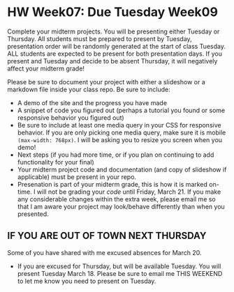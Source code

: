 # HW Week07: Due Tuesday Week09

Complete your midterm projects. You will be presenting either Tuesday or Thursday. All students must be prepared to present by Tuesday, presentation order will be randomly generated at the start of class Tuesday. ALL students are expected to be present for both presentation days. If you present and Tuesday and decide to be absent Thursday, it will negatively affect your midterm grade!

Please be sure to document your project with either a slideshow or a markdown file inside your class repo. Be sure to include:

- A demo of the site and the progress you have made
- A snippet of code you figured out (perhaps a tutorial you found or some responsive behavior you figured out)
- Be sure to include at least one media query in your CSS for responsive behavior. If you are only picking one media query, make sure it is mobile `(max-width: 768px)`. I will be asking you to resize you screen when you demo!
- Next steps (if you had more time, or if you plan on continuing to add functionality for your final)
- Your midterm project code and documentation (and copy of slideshow if applicable) must be present in your repo.
- Presenation is part of your midterm grade, this is how it is marked on-time. I will not be grading your _code_ until Friday, March 21. If you make any considerable changes within the extra week, please email me so that I am aware your project may look/behave differently than when you presented.

## IF YOU ARE OUT OF TOWN NEXT THURSDAY

Some of you have shared with me excused absences for March 20.

- If you are excused for Thursday, but will be available Tuesday. You will present Tuesday March 18. Please be sure to email me THIS WEEKEND to let me know you need to present on Tuesday.
